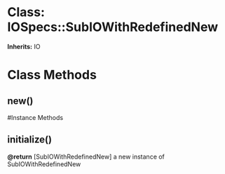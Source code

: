 # Class: IOSpecs::SubIOWithRedefinedNew
**Inherits:** IO
    



# Class Methods
## new() [](#method-c-new)

#Instance Methods
## initialize() [](#method-i-initialize)

**@return** [SubIOWithRedefinedNew] a new instance of SubIOWithRedefinedNew

